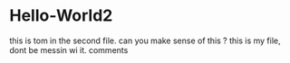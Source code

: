# Hello-World2
this is tom in the second file. can you make sense of this ?
this is my file, dont be messin wi it.
comments

